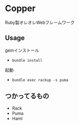 # Copper

Ruby製オレオレWebフレームワーク

## Usage

gemインストール

 - ```bundle install```

起動

 - ```bundle exec rackup -s puma```
 
## つかってるもの

 - Rack
 - Puma
 - Haml
